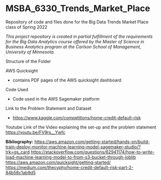 # MSBA_6330_Trends_Market_Place
Repository of code and files done for the Big Data Trends Market Place class of Spring 2022

_This project repository is created in partial fulfillment of the requirements for the Big Data Analytics course offered by the Master of Science in Business Analytics program at the Carlson School of Management, University of Minnesota._


Structure of the Folder

AWS Quicksight
  - contains PDF pages of the AWS quicksight dashboard

Code Used
  - Code used in the AWS Sagemaker platform

Link to the Problem Statement and Dataset
  - https://www.kaggle.com/competitions/home-credit-default-risk

Youtube Link of the Video explaining the set-up and the problem statement
https://youtu.be/FV9rs__Ywfc

**Bibliography:**
https://aws.amazon.com/getting-started/hands-on/build-train-deploy-monitor-machine-learning-model-sagemaker-studio/?trk=gs_card
https://stackoverflow.com/questions/62941174/how-to-write-load-machine-learning-model-to-from-s3-bucket-through-joblib
https://aws.amazon.com/quicksight/getting-started/
https://medium.com/thecyphy/home-credit-default-risk-part-2-84b58c1ab9d5

